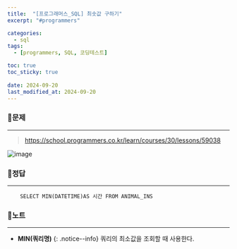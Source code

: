 ```yaml
---
title:  "[프로그래머스_SQL] 최솟값 구하기"
excerpt: "#programmers"

categories:
  - sql
tags:
  - [programmers, SQL, 코딩테스트]

toc: true
toc_sticky: true
 
date: 2024-09-20
last_modified_at: 2024-09-20
---
```


### 📜문제
-----
><https://school.programmers.co.kr/learn/courses/30/lessons/59038>  

![image](https://github.com/user-attachments/assets/f2c37f07-faed-4932-a9a2-a735eb4fcffb)
  
    
### 📜정답
-----
```
    SELECT MIN(DATETIME)AS 시간 FROM ANIMAL_INS 
```

  
### 📜노트
-----
* **MIN(쿼리명)**
{: .notice--info}
쿼리의 최소값을 조회할 때 사용한다.


